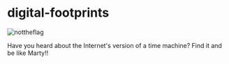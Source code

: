 # digital-footprints

![nottheflag](https://github.com/bWFsd2FyZQ/digital-footprints/assets/120448312/c4797218-c74b-4ed6-afea-7fd16058ae4d)

Have you heard about the Internet's version of a time machine? Find it and be like Marty!!


